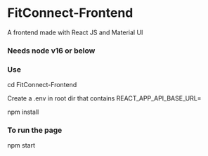 # FitConnect-Frontend
A frontend made with React JS and Material UI

### Needs node v16 or below

### Use
cd FitConnect-Frontend

Create a .env in root dir that contains REACT_APP_API_BASE_URL=

npm install

### To run the page
npm start